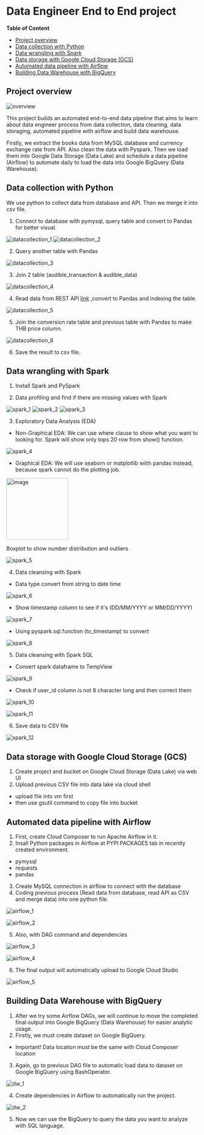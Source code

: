 # Data Engineer End to End project
**Table of Content**
- [Project overview](#project-overview)
- [Data collection with Python](#data-collection-with-python)
- [Data wrangling with Spark](#data-wrangling-with-spark)
- [Data storage with Google Cloud Storage (GCS)](#data-storage-with-google-cloud-storage-gcs)
- [Automated data pipeline with Airflow](#automated-data-pipeline-with-airflow)
- [Building Data Warehouse with BigQuery](#building-data-warehouse-with-bigquery)

## Project overview
![overview](images/overview.png)

This project builds an automated end-to-end data pipeline that aims to learn about data engineer process from data collection, data cleaning, data storaging, automated pipeline with airflow and build data warehouse.

Firstly, we extract the books data from MySQL database and currency exchange rate from API. Also clean the data with Pyspark. Then we load them into Google Data Storage (Data Lake) and schedule a data pipeline (Airflow) to automate daily to load the data into Google BigQuery (Data Warehouse).

## Data collection with Python
We use python to collect data from database and API. Then we merge it into csv file.
1. Connect to database with pymysql, query table and convert to Pandas for better visual.

![datacollection_1](images/datacollection_1.png)
![datacollection_2](images/datacollection_2.png)

2. Query another table with Pandas

![datacollection_3](images/datacollection_3.png)

3. Join 2 table (audible_transaction & audible_data)

![datacollection_4](images/datacollection_4.png)

4. Read data from REST API [link](https://r2de2-workshop-vmftiryt6q-ts.a.run.app/usd_thb_conversion_rate) ,convert to Pandas and indexing the table.

![datacollection_5](images/datacollection_5.png)

5. Join the conversion rate table and previous table with Pandas to make THB price column.

![datacollection_6](images/datacollection_6.png)

6. Save the result to csv file.

## Data wrangling with Spark
1. Install Spark and PySpark

2. Data profiling and find if there are missing values with Spark 

![spark_1](images/spark_1.png)
![spark_2](images/spark_2.png)
![spark_3](images/spark_3.png)

3. Exploratory Data Analysis (EDA)
- Non-Graphical EDA: We can use where clause to show what you want to looking for. Spark will show only tops 20 row from show() function.

![spark_4](images/spark_4.png)

- Graphical EDA: We will use seaborn or matplotlib wiith pandas instead, because spark cannot do the plotting job.

<img width="162" alt="image" src="https://user-images.githubusercontent.com/106046788/191273386-3b96a201-a1dc-453b-8d90-531f03389f97.png">

Boxplot to show number distribution and outliers

![spark_5](images/spark_5.png)

4. Data cleansing with Spark
- Data type convert from string to date time

![spark_6](images/spark_6.png)

- Show timestamp column to see if it's (DD/MM/YYYY or MM/DD/YYYY)

![spark_7](images/spark_7.png)

- Using pyspark.sql.function (to_timestamp) to convert

![spark_8](images/spark_8.png)

5. Data cleansing with Spark SQL
- Convert spark dataframe to TempView

![spark_9](images/spark_9.png)

- Check if user_id column is not 8 character long and then correct them

![spark_10](images/spark_10.png)

![spark_11](images/spark_11.png)

6. Save data to CSV file

![spark_12](images/spark_12.png)

## Data storage with Google Cloud Storage (GCS)
1. Create project and bucket on Google Cloud Storage (Data Lake) via web UI
2. Upload previous CSV file into data lake via cloud shell
- upload file into vm first
- then use gsutil command to copy file into bucket

## Automated data pipeline with Airflow
1. First, create Cloud Composer to run Apache Airflow in it.
2. Insall Python packages in Airflow at PYPI PACKAGES tab in recently created environment.
- pymysql
- requests
- pandas
3. Create MySQL connection in airflow to connect with the database
4. Coding previous process (Read data from database, read API as CSV and merge data) into one python file.

![airflow_1](images/airflow_1.png)

![airflow_2](images/airflow_2.png)

5. Also, with DAG command and dependencies

![airflow_3](images/airflow_3.png)

![airflow_4](images/airflow_4.png)

6. The final output will automatically upload to Google Cloud Studio

![airflow_5](images/airflow_5.png)

## Building Data Warehouse with BigQuery
1. After we try some Airflow DAGs, we will continue to move the completed final output into Google BigQuery (Data Warehouse) for easier analytic usage.
2. Firstly, we must create dataset on Google BigQuery.
- Important! Data location must be the same with Cloud Composer location
3. Again, go to previous DAG file to automatic load data to dataset on Google BigQuery using BashOperator.

![dw_1](images/dw_1.png)

4. Create dependencies in Airflow to automatically run the project.

![dw_2](images/dw_2.png)

5. Now we can use the BigQuery to query the data you want to analyze with SQL language.
